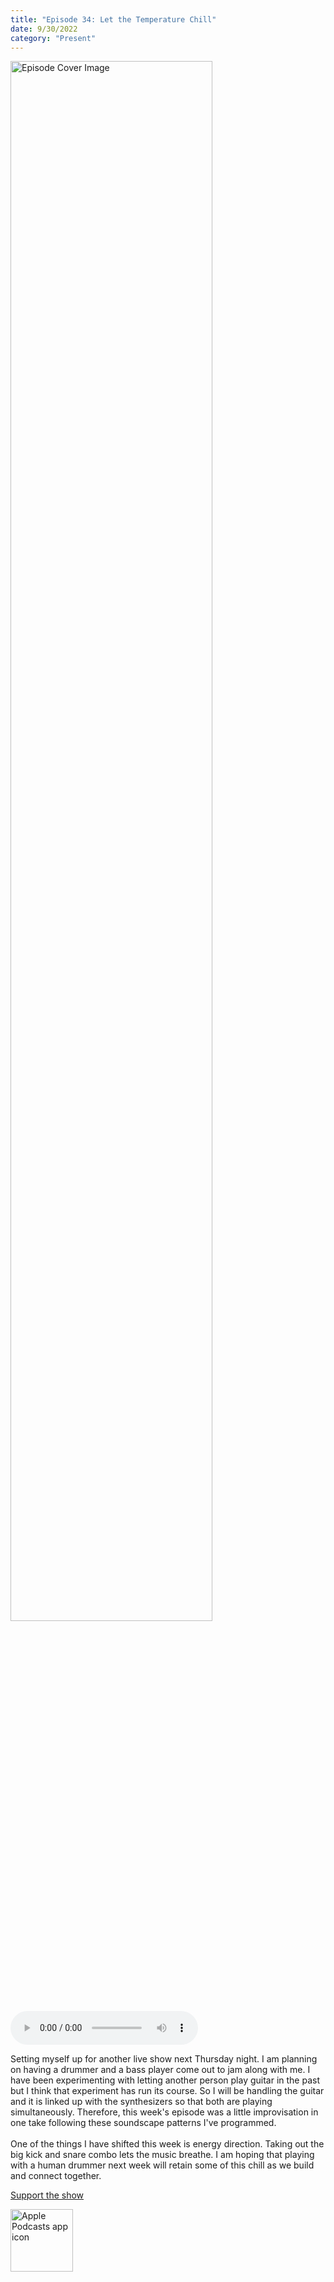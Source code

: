```yaml
---
title: "Episode 34: Let the Temperature Chill"
date: 9/30/2022
category: "Present"
---
```

<img src="https://artwork.captivate.fm/d08320d7-f120-4c98-b50c-4ccc3e37a959/60854458c4d1acdf4e1c2f79c4137142d85d78e379bdafbd69bd34c85f5819ad.jpg" alt="Episode Cover Image" width=80%/>
<audio controls>
  <source src="https://podcasts.captivate.fm/media/f606b6b2-8846-475e-8ff9-c4058f985485/11415673-episode-34-let-the-temperature-chill.mp3" type="audio/mpeg">
  Your browser does not support the audio element.
</audio>

<p>Setting myself up for another live show next Thursday night. I am planning on having a drummer and a bass player come out to jam along with me. I have been experimenting with letting another person play guitar in the past but I think that experiment has run its course. So I will be handling the guitar and it is linked up with the synthesizers so that both are playing simultaneously. Therefore, this week&apos;s episode was a little improvisation in one take following these soundscape patterns I&apos;ve programmed. <br/><br/>One of the things I have shifted this week is energy direction. Taking out the big kick and snare combo lets the music breathe. I am hoping that playing with a human drummer next week will retain some of this chill as we build and connect together. </p><a rel="payment" href="https://www.paypal.com/donate/?hosted_button_id=WX3GRUK5BHJLS">Support the show</a>

<a href="https://podcasts.apple.com/us/podcast/living-room-music/id1608791560?tscg=30200&itsct=podcast_box_appicon&ls=1&mttnsubad=1608791560" style="display: inline-block;"><img src="https://toolbox.marketingtools.apple.com/api/v2/badges/app-icon-podcasts/standard/en-us" alt="Apple Podcasts app icon" style="width: 100px; height: 100px; vertical-align: middle; object-fit: contain;" /></a>
    